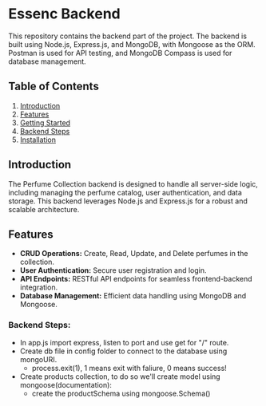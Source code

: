 # Essenc Backend

This repository contains the backend part of the project. The backend is built using Node.js, Express.js, and MongoDB, with Mongoose as the ORM. Postman is used for API testing, and MongoDB Compass is used for database management.

## Table of Contents
1. [Introduction](#introduction)
2. [Features](#features)
3. [Getting Started](#getting-started)
4. [Backend Steps](#backend-steps)
5. [Installation](#installation)

## Introduction
The Perfume Collection backend is designed to handle all server-side logic, including managing the perfume catalog, user authentication, and data storage. This backend leverages Node.js and Express.js for a robust and scalable architecture.

## Features
- **CRUD Operations:** Create, Read, Update, and Delete perfumes in the collection.
- **User Authentication:** Secure user registration and login.
- **API Endpoints:** RESTful API endpoints for seamless frontend-backend integration.
- **Database Management:** Efficient data handling using MongoDB and Mongoose.

### Backend Steps:
- In app.js import express, listen to port and use get for "/" route.
- Create db file in config folder to connect to the database using mongoURI.
    - process.exit(1), 1 means exit with faliure, 0 means success!
- Create products collection, to do so we'll create model using mongoose(documentation):
  - create the productSchema using mongoose.Schema()